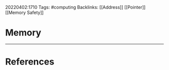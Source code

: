 20220402:1710
Tags: #computing 
Backlinks: [[Address]] [[Pointer]] [[Memory Safety]]
# Memory




---
# References